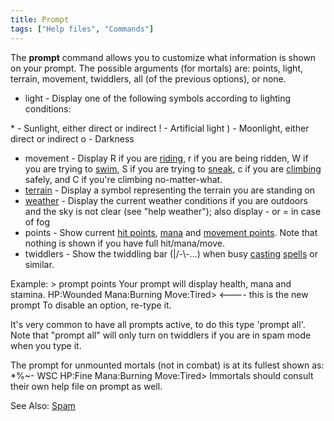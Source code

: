 ```yaml
---
title: Prompt
tags: ["Help files", "Commands"]
---
```

The **prompt** command allows you to customize what information is shown
on your prompt. The possible arguments (for mortals) are: points, light,
terrain, movement, twiddlers, all (of the previous options), or none.

- light - Display one of the following symbols according to lighting
  conditions:

\* - Sunlight, either direct or indirect ! - Artificial light ) -
Moonlight, either direct or indirect o - Darkness

- movement - Display R if you are [riding](ride "wikilink"), r if you
  are being ridden, W if you are trying to [swim](swim "wikilink"), S if
  you are trying to [sneak](sneak "wikilink"), c if you are
  [climbing](climb "wikilink") safely, and C if you're climbing
  no-matter-what.
- [terrain](terrain "wikilink") - Display a symbol representing the
  terrain you are standing on
- [weather](weather "wikilink") - Display the current weather conditions
  if you are outdoors and the sky is not clear (see "help weather");
  also display - or = in case of fog
- points - Show current [hit points](hit_points "wikilink"),
  [mana](mana "wikilink") and [movement
  points](movement_points "wikilink"). Note that nothing is shown if you
  have full hit/mana/move.
- twiddlers - Show the twiddling bar (\|/-\\-...) when busy
  [casting](cast "wikilink") [spells](spell "wikilink") or similar.

Example: \> prompt points Your prompt will display health, mana and
stamina. HP:Wounded Mana:Burning Move:Tired\> \<---- this is the new
prompt To disable an option, re-type it.

It's very common to have all prompts active, to do this type 'prompt
all'. Note that "prompt all" will only turn on twiddlers if you are in
spam mode when you type it.

The prompt for unmounted mortals (not in combat) is at its fullest shown
as: \*%~- WSC HP:Fine Mana:Burning Move:Tired\> Immortals should consult
their own help file on prompt as well.

See Also: [Spam](Spam "wikilink")
